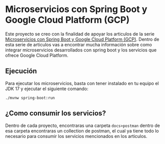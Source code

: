 # Microservicios con Spring Boot y Google Cloud Platform (GCP)
Este proyecto se creo con la finalidad de apoyar los articulos de la serie [Microservicios con Spring Boot y Google Cloud Platform (GCP)](https://jesushenriquez.com/series/gcp-microservices). Dentro de esta serie de articulos vas a encontrar mucha información sobre como integrar microservicios desarrollados con spring boot y los servicios que ofrece Google Cloud Platform.

## Ejecución
Para ejecutar los microservicios, basta con tener instalado en tu equipo el JDK 17 y ejecutar el siguiente comando:
```
./mvnw spring-boot:run
```

## ¿Como consumir los servicios?
Dentro de cada proyecto, encontraras una carpeta `docs>postman` dentro de esa carpeta encontraras un collection de postman, el cual ya tiene todo lo necesario para consumir los servicios mencionados en los articulos.